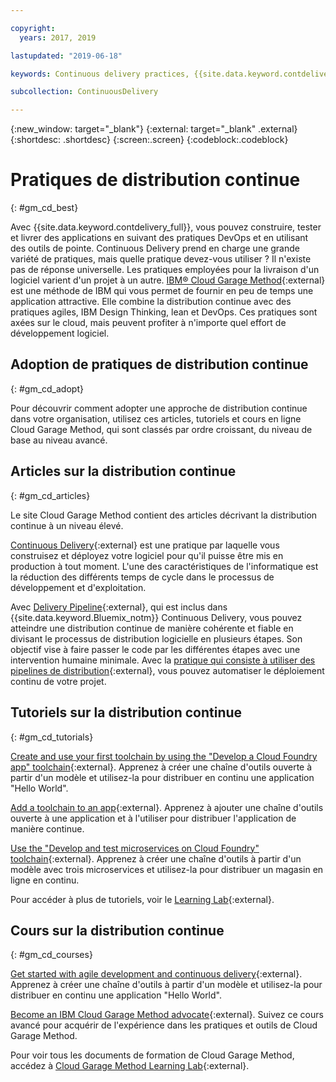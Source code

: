 ```yaml
---

copyright:
  years: 2017, 2019

lastupdated: "2019-06-18"

keywords: Continuous delivery practices, {{site.data.keyword.contdelivery_full}}, IBM Cloud Garage Method

subcollection: ContinuousDelivery

---
```

<!-- Copyright info at top of file: REQUIRED
    The copyright info is YAML content that must occur at the top of the MD file, before attributes are listed.
    It must be surrounded by 3 dashes.
    The value "years" can contain just one year or a two years separated by a comma. (years: 2014, 2016)
    Indentation as per the previous template must be preserved.
-->

{:new_window: target="_blank"}
{:external: target="_blank" .external}
{:shortdesc: .shortdesc}
{:screen:.screen}
{:codeblock:.codeblock}

# Pratiques de distribution continue
{: #gm_cd_best}



Avec {{site.data.keyword.contdelivery_full}}, vous pouvez construire, tester et livrer des applications en suivant des pratiques DevOps et en utilisant des outils de pointe. Continuous Delivery prend en charge une grande variété de pratiques, mais quelle pratique devez-vous utiliser ? Il n'existe pas de réponse universelle. Les pratiques employées pour la livraison d'un logiciel varient d'un projet à un autre.  [IBM&reg; Cloud Garage Method](https://www.ibm.com/cloud/garage){:external} est une méthode de IBM qui vous permet de fournir en peu de temps une application attractive. Elle combine la distribution continue avec des pratiques agiles, IBM Design Thinking, lean et DevOps. Ces pratiques sont axées sur le cloud, mais peuvent profiter à n'importe quel effort de développement logiciel.


## Adoption de pratiques de distribution continue
{: #gm_cd_adopt}

Pour découvrir comment adopter une approche de distribution continue dans votre organisation, utilisez ces articles, tutoriels et cours en ligne Cloud Garage Method, qui sont classés par ordre croissant, du niveau de base au niveau avancé.

## Articles sur la distribution continue
{: #gm_cd_articles}

Le site Cloud Garage Method contient des articles décrivant la distribution continue à un niveau élevé.

[Continuous Delivery](https://www.ibm.com/cloud/garage/content/deliver/practice_continuous_delivery/){:external} est une pratique par laquelle vous construisez et déployez votre logiciel pour qu'il puisse être mis en production à tout moment. L'une des caractéristiques de l'informatique est la réduction des différents temps de cycle dans le processus de développement et d'exploitation.

Avec [Delivery Pipeline](https://www.ibm.com/cloud/garage/content/deliver/tool_delivery_pipeline/){:external}, qui est inclus dans {{site.data.keyword.Bluemix_notm}} Continuous Delivery, vous pouvez atteindre une distribution continue de manière cohérente et fiable en divisant le processus de distribution logicielle en plusieurs étapes. Son objectif vise à faire passer le code par les différentes étapes avec une intervention humaine minimale. Avec la [pratique qui consiste à utiliser des pipelines de distribution](https://www.ibm.com/cloud/garage/content/deliver/practice_delivery_pipeline/){:external}, vous pouvez automatiser le déploiement continu de votre projet.

## Tutoriels sur la distribution continue
{: #gm_cd_tutorials}

[Create and use your first toolchain by using the "Develop a Cloud Foundry app" toolchain](https://www.ibm.com/cloud/garage/tutorials/introduce-develop-cloud-foundry-app-toolchain){:external}. Apprenez à créer une chaîne d'outils ouverte à partir d'un modèle et utilisez-la pour distribuer en continu une application "Hello World".

[Add a toolchain to an app](https://www.ibm.com/cloud/garage/tutorials/add-a-toolchain-to-an-app?task=2){:external}. Apprenez à ajouter une chaîne d'outils ouverte à une application et à l'utiliser pour distribuer l'application de manière continue.

[Use the "Develop and test microservices on Cloud Foundry" toolchain](https://www.ibm.com/cloud/garage/tutorials/use-develop-test-microservices-on-cloud-foundry-toolchain){:external}. Apprenez à créer une chaîne d'outils à partir d'un modèle avec trois microservices et utilisez-la pour distribuer un magasin en ligne en continu.

Pour accéder à plus de tutoriels, voir le [Learning Lab](https://www.ibm.com/cloud/garage/category/courses){:external}.

## Cours sur la distribution continue
{: #gm_cd_courses}

[Get started with agile development and continuous delivery](https://www.ibm.com/cloud/garage/content/course/get_started_agile_cd){:external}. Apprenez à créer une chaîne d'outils à partir d'un modèle et utilisez-la pour distribuer en continu une application "Hello World".

[Become an IBM Cloud Garage Method advocate](https://www.ibm.com/cloud/garage/content/course/gm_advocate){:external}. Suivez ce cours avancé pour acquérir de l'expérience dans les pratiques et outils de Cloud Garage Method.

Pour voir tous les documents de formation de Cloud Garage Method, accédez à [Cloud Garage Method Learning Lab](https://www.ibm.com/cloud/garage/category/courses){:external}.
